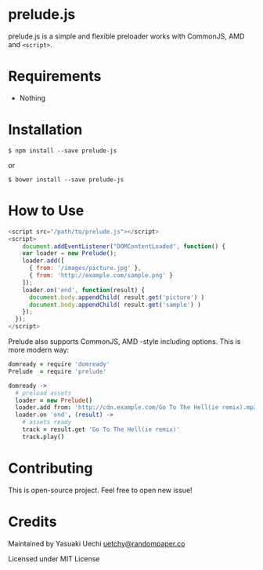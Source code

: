 # prelude.js

prelude.js is a simple and flexible preloader works with CommonJS, AMD and `<script>`.

# Requirements

* Nothing

# Installation

```console
$ npm install --save prelude-js
```

or

```console
$ bower install --save prelude-js
```

# How to Use

```js
<script src="/path/to/prelude.js"></script>
<script>
	document.addEventListener("DOMContentLoaded", function() {
    var loader = new Prelude();
    loader.add([
      { from: '/images/picture.jpg' },
      { from: 'http://example.com/sample.png' }
    ]);
    loader.on('end', function(result) {
      document.body.appendChild( result.get('picture') )
      document.body.appendChild( result.get('sample') )
    });
  });
</script>
```

Prelude also supports CommonJS, AMD -style including options.
This is more modern way:

```coffee
domready = require 'domready'
Prelude  = require 'prelude'

domready ->
  # preload assets
  loader = new Prelude()
  loader.add from: 'http://cdn.example.com/Go To The Hell(ie remix).mp3'
  loader.on 'end', (result) ->
    # assets ready
    track = result.get 'Go To The Hell(ie remix)'
    track.play()
```

# Contributing

This is open-source project. Feel free to open new issue!

# Credits

Maintained by Yasuaki Uechi <uetchy@randompaper.co>

Licensed under MIT License
